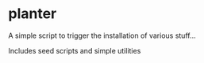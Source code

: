 # planter
A simple script to trigger the installation of various stuff...

Includes seed scripts and simple utilities
